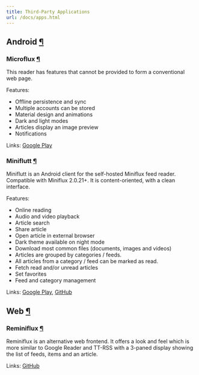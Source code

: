 ```yaml
---
title: Third-Party Applications
url: /docs/apps.html
---
```

<h2 id="android">Android <a class="anchor" href="#android" title="Permalink">¶</a></h2>

<h3 id="microflux">Microflux <a class="anchor" href="#microflux" title="Permalink">¶</a></h3>

This reader has features that cannot be provided to form a conventional web page.

Features:

- Offline persistence and sync
- Multiple accounts can be stored
- Material design and animations
- Dark and light modes
- Articles display an image preview
- Notifications

Links: [Google Play](https://play.google.com/store/apps/details?id=com.constantin.microflux)

<h3 id="miniflutt">Miniflutt <a class="anchor" href="#miniflutt" title="Permalink">¶</a></h3>

Miniflutt is an Android client for the self-hosted Miniflux feed reader. Compatible with
Miniflux 2.0.21+. It is content-oriented, with a clean interface.

Features:

- Online reading
- Audio and video playback
- Article search
- Share article
- Open article in external browser
- Dark theme available on night mode
- Download most common files (documents, images and videos)
- Articles are grouped by categories / feeds.
- All articles from a category / feed can be marked as read.
- Fetch read and/or unread articles
- Set favorites
- Feed and category management

Links: [Google Play](https://play.google.com/store/apps/details?id=be.martinelli.miniflutt),
[GitHub](https://github.com/DocMarty84/miniflutt)

<h2 id="web">Web <a class="anchor" href="#web" title="Permalink">¶</a></h2>

<h3 id="reminiflux">Reminiflux <a class="anchor" href="#reminiflux" title="Permalink">¶</a></h3>

Reminiflux is an alternative web frontend. It offers a look and feel which is more similar to
Google Reader and TT-RSS with a 3-paned display showing the list of feeds, items and an article.

Links: [GitHub](https://github.com/reminiflux/reminiflux)
